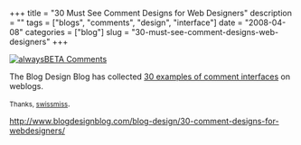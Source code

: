 +++
title = "30 Must See Comment Designs for Web Designers"
description = ""
tags = ["blogs", "comments", "design", "interface"]
date = "2008-04-08"
categories = ["blog"]
slug = "30-must-see-comment-designs-web-designers"
+++



<p><a href="http://www.flickr.com/photos/jibbajabba/2397942789/" title="alwaysBETA Comments by jibbajabba, on Flickr"><img src="//farm3.static.flickr.com/2036/2397942789_a1809cbf0b_o.png" alt="alwaysBETA Comments" class="notebook-image" /></a></p>
<p>The Blog Design Blog has collected <a href="http://www.blogdesignblog.com/blog-design/30-comment-designs-for-webdesigners/">30 examples of comment interfaces</a> on weblogs.</p>
<p><small>Thanks, <a href="http://swissmiss.typepad.com/">swissmiss</a></small>.</p>
    
  <a href="http://www.blogdesignblog.com/blog-design/30-comment-designs-for-webdesigners/">http://www.blogdesignblog.com/blog-design/30-comment-designs-for-webdesigners/</a>

